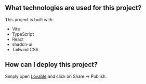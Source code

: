 

## What technologies are used for this project?

This project is built with:

- Vite
- TypeScript
- React
- shadcn-ui
- Tailwind CSS

## How can I deploy this project?

Simply open [Lovable](https://lovable.dev/projects/f4584023-24b2-432b-8ce8-2dabd467bbd6) and click on Share -> Publish.

